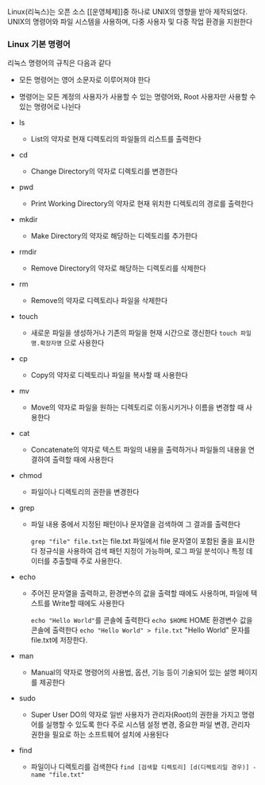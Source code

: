 Linux(리눅스)는 오픈 소스 [[운영체제]]중 하나로 UNIX의 영향을 받아 제작되었다. UNIX의 명령어와 파일 시스템을 사용하며, 다중 사용자 및 다중 작업 환경을 지원한다

### Linux 기본 명령어
리눅스 명령어의 규칙은 다음과 같다
- 모든 명령어는 영어 소문자로 이루어져야 한다
- 명령어는 모든 계정의 사용자가 사용할 수 있는 명령어와, Root 사용자만 사용할 수 있는 명령어로 나뉜다

- ls
	- List의 약자로 현재 디렉토리의 파일들의 리스트를 출력한다
- cd
	- Change Directory의 약자로 디렉토리를 변경한다
- pwd
	- Print Working Directory의 약자로 현재 위치한 디렉토리의 경로를 출력한다
- mkdir
	- Make Directory의 약자로 해당하는 디렉토리를 추가한다
- rmdir
	- Remove Directory의 약자로 해당하는 디렉토리를 삭제한다
- rm
	- Remove의 약자로 디렉토리나 파일을 삭제한다
- touch
	- 새로운 파일을 생성하거나 기존의 파일을 현재 시간으로 갱신한다 ```touch 파일명.확장자명``` 으로 사용한다
- cp
	- Copy의 약자로 디렉토리나 파일을 복사할 때 사용한다
- mv
	- Move의 약자로 파일을 원하는 디렉토리로 이동시키거나 이름을 변경할 때 사용한다
- cat
	- Concatenate의 약자로 텍스트 파일의 내용을 출력하거나 파일들의 내용을 연결하여 출력할 때에 사용한다
- chmod
	- 파일이나 디렉토리의 권한을 변경한다
- grep
	- 파일 내용 중에서 지정된 패턴이나 문자열을 검색하여 그 결과를 출력한다
	  
	  ```grep "file" file.txt```는 file.txt 파일에서 file 문자열이 포함된 줄을 표시한다
	  정규식을 사용하여 검색 패턴 지정이 가능하며, 로그 파일 분석이나 특정 데이터를 추출할때 주로 사용한다.
- echo
	- 주어진 문자열을 출력하고, 환경변수의 값을 출력할 때에도 사용하며, 파일에 텍스트를 Write할 때에도 사용한다
	  
	  ```echo "Hello World"```를 콘솔에 출력한다
	  ```echo $HOME``` HOME 환경변수 값을 콘솔에 출력한다
	  ```echo "Hello World" > file.txt``` "Hello World" 문자를 file.txt에 저장한다.
- man
	- Manual의 약자로 명령어의 사용법, 옵션, 기능 등이 기술되어 있는 설명 페이지를 제공한다
- sudo
	- Super User DO의 약자로 일반 사용자가 관리자(Root)의 권한을 가지고 명령어를 실행할 수 있도록 한다
	  주로 시스템 설정 변경, 중요한 파일 변경, 관리자 권한을 필요로 하는 소프트웨어 설치에 사용된다
- find
	- 파일이나 디렉토리를 검색한다
	  ```find [검색할 디렉토리] [d(디렉토리일 경우)] -name "file.txt"```
	